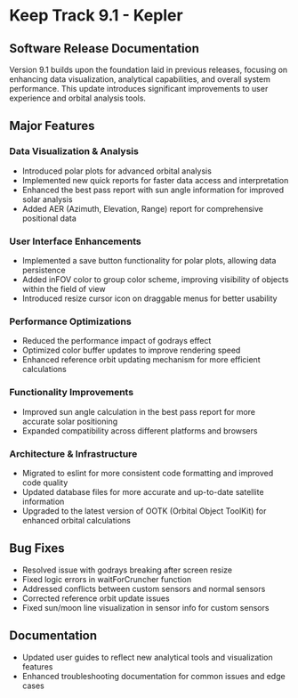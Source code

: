 # Keep Track 9.1 - Kepler

## Software Release Documentation

Version 9.1 builds upon the foundation laid in previous releases, focusing on enhancing data visualization, analytical capabilities, and overall system performance. This update introduces significant improvements to user experience and orbital analysis tools.

## Major Features

### Data Visualization & Analysis

- Introduced polar plots for advanced orbital analysis
- Implemented new quick reports for faster data access and interpretation
- Enhanced the best pass report with sun angle information for improved solar analysis
- Added AER (Azimuth, Elevation, Range) report for comprehensive positional data

### User Interface Enhancements

- Implemented a save button functionality for polar plots, allowing data persistence
- Added inFOV color to group color scheme, improving visibility of objects within the field of view
- Introduced resize cursor icon on draggable menus for better usability

### Performance Optimizations

- Reduced the performance impact of godrays effect
- Optimized color buffer updates to improve rendering speed
- Enhanced reference orbit updating mechanism for more efficient calculations

### Functionality Improvements

- Improved sun angle calculation in the best pass report for more accurate solar positioning
- Expanded compatibility across different platforms and browsers

### Architecture & Infrastructure

- Migrated to eslint for more consistent code formatting and improved code quality
- Updated database files for more accurate and up-to-date satellite information
- Upgraded to the latest version of OOTK (Orbital Object ToolKit) for enhanced orbital calculations

## Bug Fixes

- Resolved issue with godrays breaking after screen resize
- Fixed logic errors in waitForCruncher function
- Addressed conflicts between custom sensors and normal sensors
- Corrected reference orbit update issues
- Fixed sun/moon line visualization in sensor info for custom sensors

## Documentation

- Updated user guides to reflect new analytical tools and visualization features
- Enhanced troubleshooting documentation for common issues and edge cases

